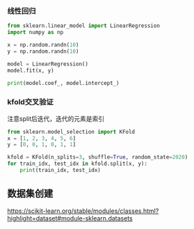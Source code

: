 ### 线性回归

```python
from sklearn.linear_model import LinearRegression
import numpy as np

x = np.random.randn(10)
y = np.random.randn(10)

model = LinearRegression()
model.fit(x, y)

print(model.coef_, model.intercept_)
```



### kfold交叉验证

注意split后迭代，迭代的元素是索引

```python
from sklearn.model_selection import KFold
x = [1, 2, 3, 4, 5, 6]
y = [0, 0, 1, 0, 1, 1]

kfold = KFold(n_splits=3, shuffle=True, random_state=2020)
for train_idx, test_idx in kfold.split(x, y):
    print(train_idx, test_idx)
```

## 数据集创建

https://scikit-learn.org/stable/modules/classes.html?highlight=dataset#module-sklearn.datasets

```python

```

